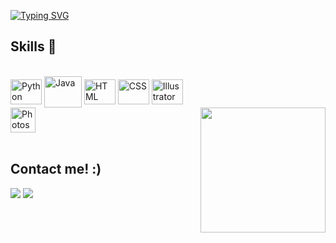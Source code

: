 
[![Typing SVG](https://readme-typing-svg.herokuapp.com?font=Roboto&weight=500&size=23&duration=5001&pause=1000&center=falso&vCenter=falso&repeat=verdadeiro&width=435&lines=Greetings!+Welcome+to+my+Github.;Jefferson+Souza%2C+A.K.A+Nanan.;I'm+a+technology+student;+and+graphic+design+enthusiast.+%E2%9C%8C)](https://git.io/typing-svg)


  
## Skills :rocket:
  
<div style="display: inline_block"><br>
  
  <img align="center" alt="Python" height="40" width="50" src="https://icongr.am/devicon/python-plain.svg?size=128&color=ffffff"/>
  
  <img align="center" alt="Java" height="50" width="60" src="https://icongr.am/devicon/java-plain.svg?size=128&color=ffffff" />

<img align="center" alt="HTML" height="40" width="50" src= "https://icongr.am/devicon/html5-plain.svg?size=128&color=ffffff"/>

 <img align="center" alt="CSS" height="40" width="50" src="https://icongr.am/devicon/css3-plain.svg?size=128&color=ffffff"/>

   <img align="center" alt="Illustrator" height="40" width="50"  src="https://icongr.am/devicon/illustrator-plain.svg?size=128&color=ffffff" />
   <br>
 
 <img align="center" alt="Photoshop" height="40" widht="50" src="https://icongr.am/devicon/photoshop-plain.svg?size=128&color=ffffff" />
 
  
  
  <img align="right" src="https://icongr.am/simple/adobephotoshop.svg?size=128&color=ffffff&colored=false" width="200px">
  
</div>
 
<br>
 
## Contact me! :)
 
<div> 
  <a href = "mailto:Jeffersonfeitosa64@gmail.com"><img src="https://img.shields.io/badge/Gmail-D14836?style=for-the-badge&logo=gmail&logoColor=white" target="_blank"></a>
  <a href="https://www.linkedin.com/in/jefferson-feitosa-5aa974255" target="_blank"><img src="https://img.shields.io/badge/-LinkedIn-%230077B5?style=for-the-badge&logo=linkedin&logoColor=white" target="_blank"></a> 
